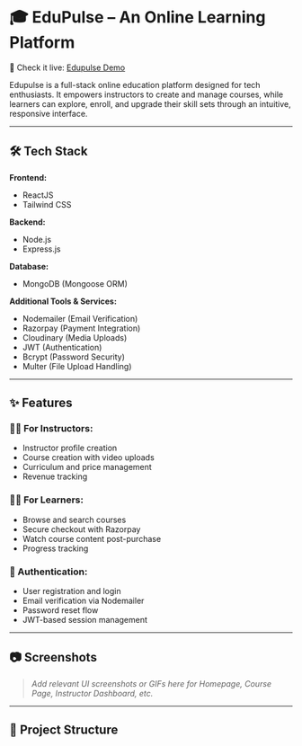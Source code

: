 # 🎓 EduPulse – An Online Learning Platform

🚀 Check it live: [Edupulse Demo](https://studynotion-frontend.vercel.app)

Edupulse is a full-stack online education platform designed for tech enthusiasts. It empowers instructors to create and manage courses, while learners can explore, enroll, and upgrade their skill sets through an intuitive, responsive interface.

---

## 🛠️ Tech Stack

**Frontend:**
- ReactJS
- Tailwind CSS

**Backend:**
- Node.js
- Express.js

**Database:**
- MongoDB (Mongoose ORM)

**Additional Tools & Services:**
- Nodemailer (Email Verification)
- Razorpay (Payment Integration)
- Cloudinary (Media Uploads)
- JWT (Authentication)
- Bcrypt (Password Security)
- Multer (File Upload Handling)

---

## ✨ Features

### 👨‍🏫 For Instructors:
- Instructor profile creation
- Course creation with video uploads
- Curriculum and price management
- Revenue tracking

### 👨‍🎓 For Learners:
- Browse and search courses
- Secure checkout with Razorpay
- Watch course content post-purchase
- Progress tracking

### 🔐 Authentication:
- User registration and login
- Email verification via Nodemailer
- Password reset flow
- JWT-based session management

---

## 📷 Screenshots

> _Add relevant UI screenshots or GIFs here for Homepage, Course Page, Instructor Dashboard, etc._

---

## 📁 Project Structure


